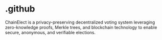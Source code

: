 # .github
ChainElect is a privacy-preserving decentralized voting system leveraging zero-knowledge proofs, Merkle trees, and blockchain technology to enable secure, anonymous, and verifiable elections.
